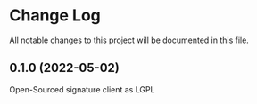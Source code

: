 # Change Log

All notable changes to this project will be documented in this file.

## 0.1.0 (2022-05-02)

Open-Sourced signature client as LGPL
